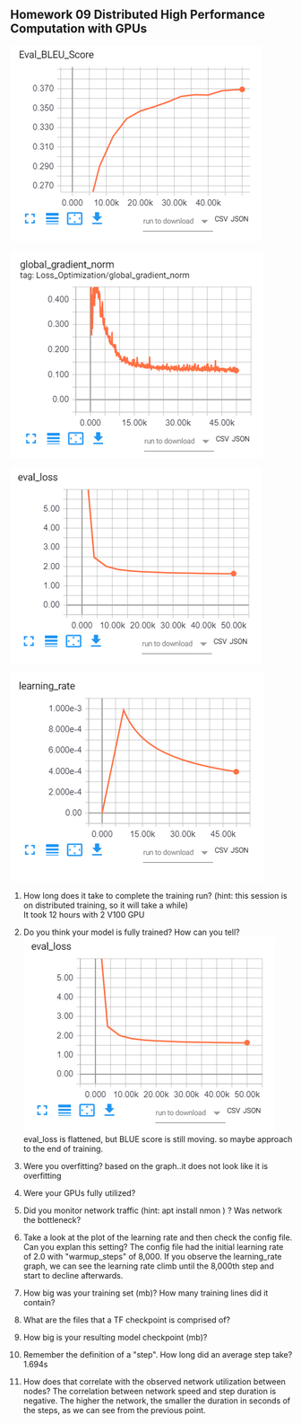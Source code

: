 
## Homework 09 Distributed High Performance Computation with GPUs

![Test Image 1](Eval_BLUE_score_1.png)

![Test Image 2](global_gradient_norm.png)

![Test Image 3](eval_loss.png)

![Test Image 4](learning_rate.png)


1. How long does it take to complete the training run? (hint: this session is on distributed training, so it will take a while) <br>
It took 12 hours with 2 V100 GPU

2. Do you think your model is fully trained? How can you tell?
![Test Image 1](eval_loss.png)
eval_loss is flattened, but BLUE score is still moving. so maybe approach to the end of training. 

3. Were you overfitting?
based on the graph..it does not look like it is overfitting

4. Were your GPUs fully utilized?

5. Did you monitor network traffic (hint: apt install nmon ) ? Was network the bottleneck?

6. Take a look at the plot of the learning rate and then check the config file. Can you explan this setting?
   The config file had the initial learning rate of 2.0 with "warmup_steps" of 8,000. If you observe the learning_rate graph, we can see the learning rate climb until the 8,000th step and start to decline afterwards.

7. How big was your training set (mb)? How many training lines did it contain?

8. What are the files that a TF checkpoint is comprised of?

9. How big is your resulting model checkpoint (mb)?

10. Remember the definition of a "step". How long did an average step take?
1.694s
11. How does that correlate with the observed network utilization between nodes?
The correlation between network speed and step duration is negative. The higher the network, the smaller the duration in seconds of the steps, as we can see from the previous point.
